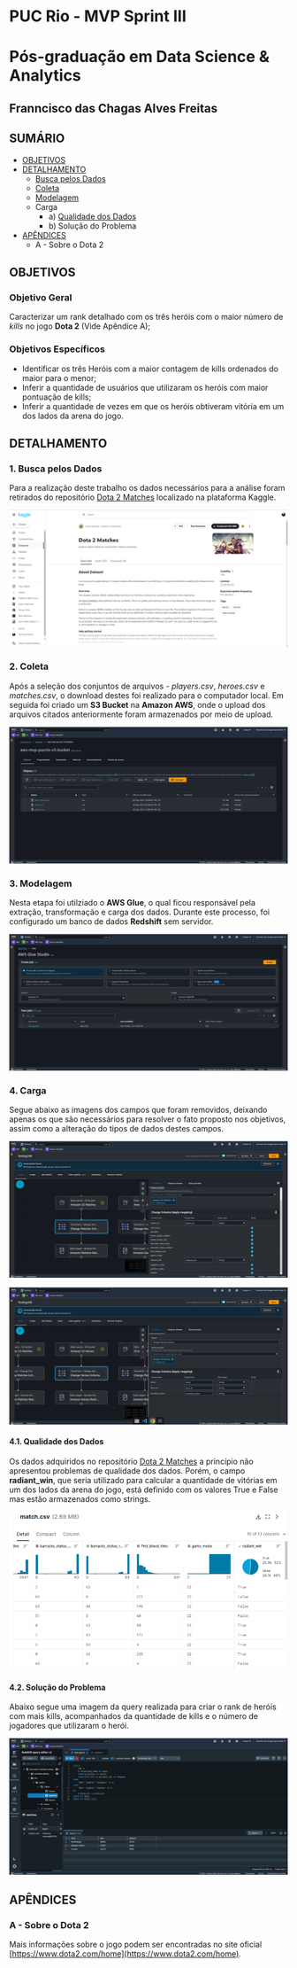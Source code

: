 # PUC Rio - MVP Sprint III
# Pós-graduação em Data Science & Analytics
## Franncisco das Chagas Alves Freitas
## SUMÁRIO

- [OBJETIVOS](https://github.com/sunfreitas/puc-rio-mvp-iii-data-science-analytics/tree/main#objetivos)
- [DETALHAMENTO](https://github.com/sunfreitas/puc-rio-mvp-iii-data-science-analytics/tree/main#detalhamento)
  - [Busca pelos Dados](https://github.com/sunfreitas/puc-rio-mvp-iii-data-science-analytics/blob/main/README.md#1-busca-pelos-dados)
  - [Coleta](https://github.com/sunfreitas/puc-rio-mvp-iii-data-science-analytics/blob/main/README.md#2-coleta)
  - [Modelagem](https://github.com/sunfreitas/puc-rio-mvp-iii-data-science-analytics/blob/main/README.md#3-modelagem)
  - Carga
      - a) [Qualidade dos Dados](https://github.com/sunfreitas/puc-rio-mvp-iii-data-science-analytics/blob/main/README.md#41-qualidade-dos-dados)
      - b) Solução do Problema
- [APÊNDICES](https://github.com/sunfreitas/puc-rio-mvp-iii-data-science-analytics/blob/main/README.md#ap%C3%AAndices)
  - A - Sobre o Dota 2

## OBJETIVOS
### Objetivo Geral
Caracterizar um rank detalhado com os três heróis com o maior número de *kills* no jogo **Dota 2** (Vide Apêndice A);

### Objetivos Específicos
- Identificar os três Heróis com a maior contagem de kills ordenados do maior para o menor;
- Inferir a quantidade de usuários que utilizaram os heróis com maior pontuação de kills;
- Inferir a quantidade de vezes em que os heróis obtiveram vitória em um dos lados da arena do jogo.

## DETALHAMENTO

### 1. Busca pelos Dados

Para a realização deste trabalho os dados necessários para a análise foram retirados do repositório [Dota 2 Matches](https://www.kaggle.com/datasets/devinanzelmo/dota-2-matches) localizado na plataforma Kaggle.

![](https://github.com/sunfreitas/puc-rio-mvp-iii-data-science-analytics/blob/main/Screenshot%20from%202023-10-01%2023-47-00.png)

### 2. Coleta

Após a seleção dos conjuntos de arquivos - *players.csv*, *heroes.csv* e *matches.csv*, o download destes foi realizado para o computador local. Em seguida foi criado um **S3 Bucket** na **Amazon AWS**, onde o upload dos arquivos citados anteriormente foram armazenados por meio de upload.

![](https://github.com/sunfreitas/puc-rio-mvp-iii-data-science-analytics/blob/main/Screenshot%20from%202023-10-01%2023-00-52.png)

### 3. Modelagem
Nesta etapa foi utilziado o **AWS Glue**, o qual ficou responsável pela extração, transformação e carga dos dados. Durante este processo, foi configurado um banco de dados **Redshift** sem servidor.

![](https://github.com/sunfreitas/puc-rio-mvp-iii-data-science-analytics/blob/main/Screenshot%20from%202023-10-01%2023-57-26.png)

### 4. Carga

Segue abaixo as imagens dos campos que foram removidos, deixando apenas os que são necessários para resolver o fato proposto nos objetivos, assim como a alteração do tipos de dados destes campos.

![Resultado Final](https://github.com/sunfreitas/puc-rio-mvp-iii-data-science-analytics/blob/main/Screenshot%20from%202023-10-01%2022-59-55.png)


![](https://github.com/sunfreitas/puc-rio-mvp-iii-data-science-analytics/blob/main/Screenshot%20from%202023-10-01%2023-00-02.png)

#### 4.1. Qualidade dos Dados

Os dados adquiridos no repositório [Dota 2 Matches](https://www.kaggle.com/datasets/devinanzelmo/dota-2-matches) a princípio não apresentou problemas de qualidade dos dados. Porém, o campo 
**radiant_win**, que seria utilizado para calcular a quantidade de vitórias em um dos lados da arena do jogo, está definido com os valores True e False mas estão armazenados como strings.

![](https://github.com/sunfreitas/puc-rio-mvp-iii-data-science-analytics/blob/main/Screenshot%20from%202023-10-02%2000-01-15.png)
#### 4.2. Solução do Problema

Abaixo segue uma imagem da query realizada para criar o rank de heróis com mais kills, acompanhados da quantidade de kills e o número de jogadores que utilizaram o herói.

![Resultado Final](https://github.com/sunfreitas/puc-rio-mvp-iii-data-science-analytics/blob/main/Screenshot%20from%202023-10-01%2022-58-39.png)

## APÊNDICES

### A - Sobre o Dota 2

Mais informações sobre o jogo podem ser encontradas no site oficial [https://www.dota2.com/home](https://www.dota2.com/home).
